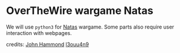 # OverTheWire wargame Natas

We will use `python3` for [Natas](https://overthewire.org/wargames/natas/) wargame.
Some parts also require user interaction with webpages.

credits:
[John Hammond](https://www.youtube.com/playlist?list=PL1H1sBF1VAKWM3wMCn6H5Ql6OrgIivt2V)
[l3ouu4n9](https://l3ouu4n9.github.io/blog/2019/09/03/Overthewire-Natas/)